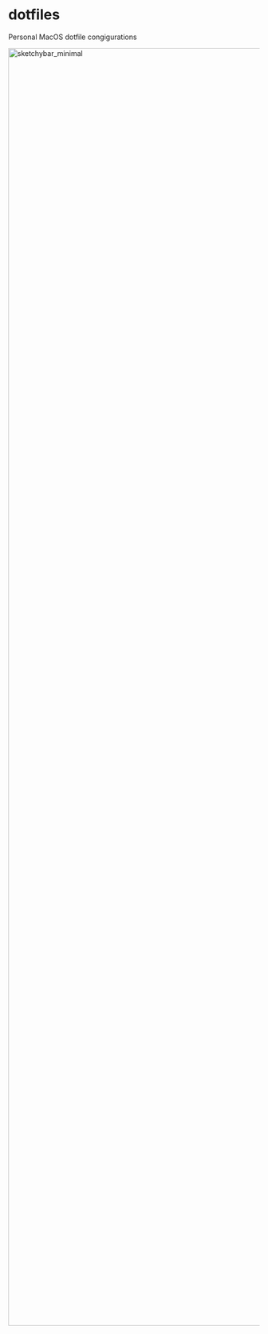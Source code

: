 # dotfiles
Personal MacOS dotfile congigurations

<img width="2556" alt="sketchybar_minimal" src="https://github.com/erihome/dotfiles/assets/49962728/a7ade506-62dd-4d70-89ab-6d5da0e92374">

